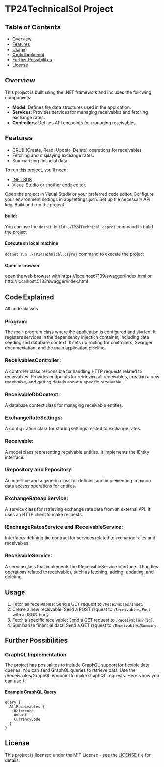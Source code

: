 # TP24TechnicalSol Project

## Table of Contents
- [Overview](#overview)
- [Features](#features)
- [Usage](#usage)
- [Code Explained](#code-explained)
- [Further Possibilities](#Further-Possibilities)
- [License](#license)

## Overview

This project is built using the .NET framework and includes the following components:

- **Model**: Defines the data structures used in the application.
- **Services**: Provides services for managing receivables and fetching exchange rates.
- **Controllers**: Defines API endpoints for managing receivables.

## Features

- CRUD (Create, Read, Update, Delete) operations for receivables.
- Fetching and displaying exchange rates.
- Summarizing financial data.

To run this project, you'll need:

- [.NET SDK](https://dotnet.microsoft.com/download)
- [Visual Studio](https://visualstudio.microsoft.com/) or another code editor.

Open the project in Visual Studio or your preferred code editor.
Configure your environment settings in appsettings.json. Set up the necessary API key.
Build and run the project. 
#### build:
You can use the `dotnet build .\TP24Technical.csproj` command to bulid the project 
#### Execute on local machine
`dotnet run .\TP24Technical.csproj` command to execute the project
#### Open in browser
open the web browser with https://localhost:7139/swagger/index.html or http://localhost:5133/swagger/index.html

## Code Explained
All code classes 
### Program:

The main program class where the application is configured and started. It registers services in the dependency injection container, including data seeding and database context. It sets up routing for controllers, Swagger documentation, and the main application pipeline.

### ReceivablesController:

A controller class responsible for handling HTTP requests related to receivables. Provides endpoints for retrieving all receivables, creating a new receivable, and getting details about a specific receivable.

### ReceivableDbContext:

A database context class for managing receivable entities.

### ExchangeRateSettings:

A configuration class for storing settings related to exchange rates.

### Receivable:

A model class representing receivable entities. It implements the IEntity interface.

### IRepository and Repository:

An interface and a generic class for defining and implementing common data access operations for entities.

### ExchangeRateapiService:

A service class for retrieving exchange rate data from an external API. It uses an HTTP client to make requests.

### IExchangeRatesService and IReceivableService:

Interfaces defining the contract for services related to exchange rates and receivables.

### ReceivableService:

A service class that implements the IReceivableService interface. It handles operations related to receivables, such as fetching, adding, updating, and deleting.

## Usage

1. Fetch all receivables: Send a GET request to `/Receivables/Index`.
2. Create a new receivable: Send a POST request to `/Receivables/Post` with a JSON body.
3. Fetch a specific receivable: Send a GET request to `/Receivables/{id}`.
4. Summarize financial data: Send a GET request to `/Receivables/Summary`.

## Further Possibilities
### GraphQL Implementation
The project has posibalites to include GraphQL support for flexible data queries. You can send GraphQL queries to retrieve data. Use the /Receivables/GraphQL endpoint to make GraphQL requests. Here's how you can use it:
#### Example GraphQL Query
``` QL
query {
  AllReceivables {
    Reference
    Amount
    CurrencyCode
  }
}
```

## License

This project is licensed under the MIT License - see the [LICENSE](https://github.com/fahad1k/TP24TechnicalSol/blob/master/LICENSE.txt) file for details.
